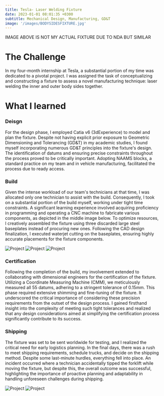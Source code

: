 ```yaml
---
title: Tesla- Laser Welding Fixture
date: 2023-01-01 08:01:35 +0300
subtitle: Mechanical Design, Manufacturing, GD&T
image: '/images/BODYSIDESFIXTURE.jpg'
---
```

IMAGE ABOVE IS NOT MY ACTUAL FIXTURE DUE TO NDA BUT SIMILAR

# The Challenge
In my four-month internship at Tesla, a substantial portion of my time was dedicated to a pivotal project. I was assigned the task of conceptualizing and constructing a fixture to assess a novel manufacturing technique: laser welding the inner and outer body sides together.

# What I learned
### Deisgn
For the design phase, I employed Catia v6 (3dExperience) to model and plan the fixture. Despite not having explicit prior exposure to Geometric Dimensioning and Tolerancing (GD&T) in my academic studies, I found myself incorporating numerous GD&T principles into the fixture's design. The identification of datums and ensuring precise constraints throughout the process proved to be critically important. Adopting NAAMS blocks, a standard practice on my team and in vehicle manufacturing, facilitated the process due to ready access.


### Build
Given the intense workload of our team's technicians at that time, I was allocated only one technician to assist with the build. Consequently, I took on a substantial portion of the build myself, working under tight time constraints. A significant learning experience involved acquiring proficiency in programming and operating a CNC machine to fabricate various components, as depicted in the middle image below. To optimize resources, I creatively assembled the fixture using three discarded large steel baseplates instead of procuring new ones. Following the CAD design finalization, I executed waterjet cutting on the baseplates, ensuring highly accurate placements for the fixture components.

<div class="gallery-box">
  <div class="gallery">
    <img src="/images/baseplates.jpeg" loading="lazy" alt="Project">
    <img src="/images/cnc.jpeg" loading="lazy" alt="Project">
    <img src="/images/clamps.jpeg" loading="lazy" alt="Project">
  </div>
  <em> <a href="https://unsplash.com/" target="_blank"></a></em>
</div>

### Certification
Following the completion of the build, my involvement extended to collaborating with dimensional engineers for the certification of the fixture. Utilizing a Coordinate Measuring Machine (CMM), we meticulously measured all 55 datums, adhering to a stringent tolerance of 0.15mm. This phase required extensive shimming and fine-tuning of the fixture. It underscored the critical importance of considering these precision requirements from the outset of the design process. I gained firsthand insight into the complexity of meeting such tight tolerances and realized that any design considerations aimed at simplifying the certification process significantly contribute to its success.

### Shipping
The fixture was set to be sent worldwide for testing, and I realized the critical need for early logistics planning. In the final days, there was a rush to meet shipping requirements, schedule trucks, and decide on the shipping method. Despite some last-minute hurdles, everything fell into place. An incident occurred where a technician accidentally tipped the forklift while moving the fixture, but despite this, the overall outcome was successful, highlighting the importance of proactive planning and adaptability in handling unforeseen challenges during shipping.

<div class="gallery-box">
  <div class="gallery">
    <img src="/images/forklift.jpeg" loading="lazy" alt="Project">
    <img src="/images/ontruck.jpg" loading="lazy" alt="Project">
  </div>
  <em> <a href="https://unsplash.com/" target="_blank"></a></em>
</div>